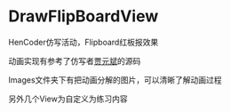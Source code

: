 # DrawFlipBoardView
HenCoder仿写活动，Flipboard红板报效果  

动画实现有参考了仿写者[贾元斌](https://github.com/sunnyxibei)的源码  

Images文件夹下有把动画分解的图片，可以清晰了解动画过程  

另外几个View为自定义为练习内容
